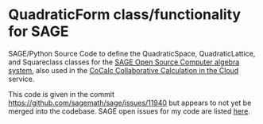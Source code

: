 # QuadraticForm class/functionality for SAGE
SAGE/Python Source Code to define the QuadraticSpace, QuadraticLattice, and Squareclass classes for the [SAGE Open Source Computer algebra system](http://www.sagemath.org/), also used in the [CoCalc Collaborative Calculation in the Cloud](https://cocalc.com/) service. 

This code is given in the commit https://github.com/sagemath/sage/issues/11940 but appears to not yet be merged into the codebase.  SAGE open issues for my code are listed [here](https://github.com/sagemath/sage/issues?q=is%3Aissue%20state%3Aopen%20hanke).
